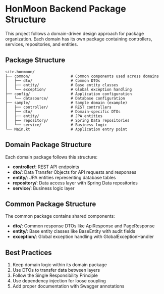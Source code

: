 # HonMoon Backend Package Structure

This project follows a domain-driven design approach for package organization. Each domain has its own package
containing controllers, services, repositories, and entities.

## Package Structure

```
site.honmoon/
├── common/                  # Common components used across domains
│   ├── dto/                 # Common DTOs
│   ├── entity/              # Base entity classes
│   └── exception/           # Global exception handling
├── config/                  # Application configuration
│   └── datasource/          # Database configuration
├── sample/                  # Sample domain (example)
│   ├── controller/          # REST controllers
│   ├── dto/                 # Domain-specific DTOs
│   ├── entity/              # JPA entities
│   ├── repository/          # Spring Data repositories
│   └── service/             # Business logic
└── Main.kt                  # Application entry point
```

## Domain Package Structure

Each domain package follows this structure:

- **controller/**: REST API endpoints
- **dto/**: Data Transfer Objects for API requests and responses
- **entity/**: JPA entities representing database tables
- **repository/**: Data access layer with Spring Data repositories
- **service/**: Business logic layer

## Common Package Structure

The common package contains shared components:

- **dto/**: Common response DTOs like ApiResponse and PageResponse
- **entity/**: Base entity classes like BaseEntity with audit fields
- **exception/**: Global exception handling with GlobalExceptionHandler

## Best Practices

1. Keep domain logic within its domain package
2. Use DTOs to transfer data between layers
3. Follow the Single Responsibility Principle
4. Use dependency injection for loose coupling
5. Add proper documentation with Swagger annotations
